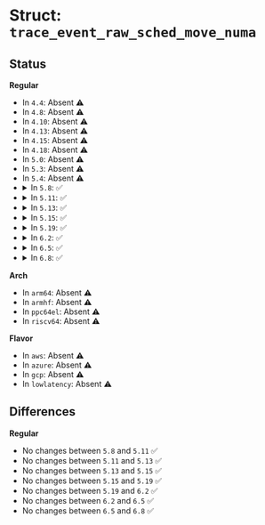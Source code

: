 # Struct: <code>trace_event_raw_sched_move_numa</code>

## Status
<b>Regular</b>
<ul>
<li>
In <code>4.4</code>: Absent ⚠️
</li>
<li>
In <code>4.8</code>: Absent ⚠️
</li>
<li>
In <code>4.10</code>: Absent ⚠️
</li>
<li>
In <code>4.13</code>: Absent ⚠️
</li>
<li>
In <code>4.15</code>: Absent ⚠️
</li>
<li>
In <code>4.18</code>: Absent ⚠️
</li>
<li>
In <code>5.0</code>: Absent ⚠️
</li>
<li>
In <code>5.3</code>: Absent ⚠️
</li>
<li>
In <code>5.4</code>: Absent ⚠️
</li>
<li>
<details>
<summary>In <code>5.8</code>: ✅</summary>

```c
struct trace_event_raw_sched_move_numa {
    struct trace_entry ent;
    pid_t pid;
    pid_t tgid;
    pid_t ngid;
    int src_cpu;
    int src_nid;
    int dst_cpu;
    int dst_nid;
    char __data[0];
};
```
</details>
</li>
<li>
<details>
<summary>In <code>5.11</code>: ✅</summary>

```c
struct trace_event_raw_sched_move_numa {
    struct trace_entry ent;
    pid_t pid;
    pid_t tgid;
    pid_t ngid;
    int src_cpu;
    int src_nid;
    int dst_cpu;
    int dst_nid;
    char __data[0];
};
```
</details>
</li>
<li>
<details>
<summary>In <code>5.13</code>: ✅</summary>

```c
struct trace_event_raw_sched_move_numa {
    struct trace_entry ent;
    pid_t pid;
    pid_t tgid;
    pid_t ngid;
    int src_cpu;
    int src_nid;
    int dst_cpu;
    int dst_nid;
    char __data[0];
};
```
</details>
</li>
<li>
<details>
<summary>In <code>5.15</code>: ✅</summary>

```c
struct trace_event_raw_sched_move_numa {
    struct trace_entry ent;
    pid_t pid;
    pid_t tgid;
    pid_t ngid;
    int src_cpu;
    int src_nid;
    int dst_cpu;
    int dst_nid;
    char __data[0];
};
```
</details>
</li>
<li>
<details>
<summary>In <code>5.19</code>: ✅</summary>

```c
struct trace_event_raw_sched_move_numa {
    struct trace_entry ent;
    pid_t pid;
    pid_t tgid;
    pid_t ngid;
    int src_cpu;
    int src_nid;
    int dst_cpu;
    int dst_nid;
    char __data[0];
};
```
</details>
</li>
<li>
<details>
<summary>In <code>6.2</code>: ✅</summary>

```c
struct trace_event_raw_sched_move_numa {
    struct trace_entry ent;
    pid_t pid;
    pid_t tgid;
    pid_t ngid;
    int src_cpu;
    int src_nid;
    int dst_cpu;
    int dst_nid;
    char __data[0];
};
```
</details>
</li>
<li>
<details>
<summary>In <code>6.5</code>: ✅</summary>

```c
struct trace_event_raw_sched_move_numa {
    struct trace_entry ent;
    pid_t pid;
    pid_t tgid;
    pid_t ngid;
    int src_cpu;
    int src_nid;
    int dst_cpu;
    int dst_nid;
    char __data[0];
};
```
</details>
</li>
<li>
<details>
<summary>In <code>6.8</code>: ✅</summary>

```c
struct trace_event_raw_sched_move_numa {
    struct trace_entry ent;
    pid_t pid;
    pid_t tgid;
    pid_t ngid;
    int src_cpu;
    int src_nid;
    int dst_cpu;
    int dst_nid;
    char __data[0];
};
```
</details>
</li>
</ul>
<b>Arch</b>
<ul>
<li>
In <code>arm64</code>: Absent ⚠️
</li>
<li>
In <code>armhf</code>: Absent ⚠️
</li>
<li>
In <code>ppc64el</code>: Absent ⚠️
</li>
<li>
In <code>riscv64</code>: Absent ⚠️
</li>
</ul>
<b>Flavor</b>
<ul>
<li>
In <code>aws</code>: Absent ⚠️
</li>
<li>
In <code>azure</code>: Absent ⚠️
</li>
<li>
In <code>gcp</code>: Absent ⚠️
</li>
<li>
In <code>lowlatency</code>: Absent ⚠️
</li>
</ul>

## Differences
<b>Regular</b>
<ul>
<li>
No changes between <code>5.8</code> and <code>5.11</code> ✅
</li>
<li>
No changes between <code>5.11</code> and <code>5.13</code> ✅
</li>
<li>
No changes between <code>5.13</code> and <code>5.15</code> ✅
</li>
<li>
No changes between <code>5.15</code> and <code>5.19</code> ✅
</li>
<li>
No changes between <code>5.19</code> and <code>6.2</code> ✅
</li>
<li>
No changes between <code>6.2</code> and <code>6.5</code> ✅
</li>
<li>
No changes between <code>6.5</code> and <code>6.8</code> ✅
</li>
</ul>
